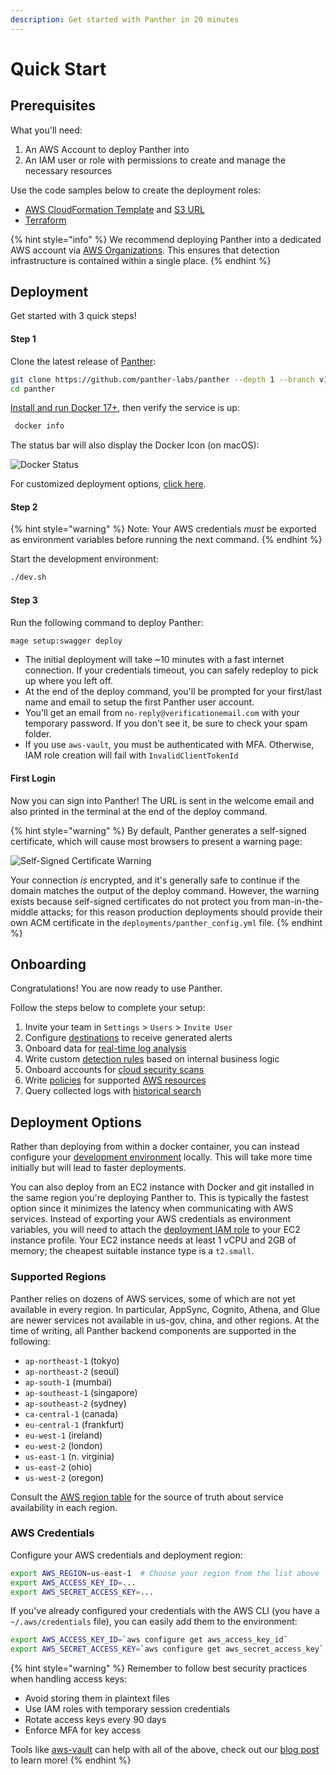 ```yaml
---
description: Get started with Panther in 20 minutes
---
```


# Quick Start

## Prerequisites

What you'll need:

1. An AWS Account to deploy Panther into
2. An IAM user or role with permissions to create and manage the necessary resources

Use the code samples below to create the deployment roles:

* [AWS CloudFormation Template](https://github.com/panther-labs/panther/tree/master/deployments/auxiliary/cloudformation/panther-deployment-role.yml) and [S3 URL](https://panther-public-cloudformation-templates.s3-us-west-2.amazonaws.com/panther-deployment-role/latest/template.yml)
* [Terraform](https://github.com/panther-labs/panther/tree/master/deployments/auxiliary/terraform/panther-deployment-role.tf)

{% hint style="info" %}
We recommend deploying Panther into a dedicated AWS account via [AWS Organizations](https://aws.amazon.com/blogs/security/how-to-use-aws-organizations-to-automate-end-to-end-account-creation/). This ensures that detection infrastructure is contained within a single place.
{% endhint %}

## Deployment

Get started with 3 quick steps!

#### Step 1

Clone the latest release of [Panther](https://github.com/panther-labs/panther):

```bash
git clone https://github.com/panther-labs/panther --depth 1 --branch v1.0.1
cd panther
```

[Install and run Docker 17+](https://docs.docker.com/install/), then verify the service is up:

```bash
 docker info
```

The status bar will also display the Docker Icon \(on macOS\):

![Docker Status](.gitbook/assets/docker-status.png)

For customized deployment options, [click here](quick-start.md#deployment-options).

#### Step 2

{% hint style="warning" %}
Note: Your AWS credentials _must_ be exported as environment variables before running the next command.
{% endhint %}

Start the development environment:

```bash
./dev.sh
```

#### Step 3

Run the following command to deploy Panther:

```bash
mage setup:swagger deploy
```

* The initial deployment will take ~10 minutes with a fast internet connection. If your credentials timeout, you can safely redeploy to pick up where you left off.
* At the end of the deploy command, you'll be prompted for your first/last name and email to setup the first Panther user account.
* You'll get an email from `no-reply@verificationemail.com` with your temporary password. If you don't see it, be sure to check your spam folder.
* If you use `aws-vault`, you must be authenticated with MFA. Otherwise, IAM role creation will fail with `InvalidClientTokenId`

#### First Login

Now you can sign into Panther! The URL is sent in the welcome email and also printed in the terminal at the end of the deploy command.

{% hint style="warning" %}
By default, Panther generates a self-signed certificate, which will cause most browsers to present a warning page:

![Self-Signed Certificate Warning](.gitbook/assets/self-signed-cert-warning.png)

Your connection _is_ encrypted, and it's generally safe to continue if the domain matches the output of the deploy command. However, the warning exists because self-signed certificates do not protect you from man-in-the-middle attacks; for this reason production deployments should provide their own ACM certificate in the `deployments/panther_config.yml` file.
{% endhint %}

## Onboarding

Congratulations! You are now ready to use Panther.

Follow the steps below to complete your setup:

1. Invite your team in `Settings` &gt; `Users` &gt; `Invite User`
2. Configure [destinations](setup/) to receive generated alerts
3. Onboard data for [real-time log analysis](log-processing/)
4. Write custom [detection rules](log-processing/rules.md) based on internal business logic
5. Onboard accounts for [cloud security scans](scanning/)
6. Write [policies](https://github.com/panther-labs/panther/tree/29e862ac82743a9ea1ce587d21562734241028da/docs/gitbook/policies/cloud-security-overview.md) for supported [AWS resources](resources/)
7. Query collected logs with [historical search](historical-search/)

## Deployment Options

Rather than deploying from within a docker container, you can instead configure your [development environment](development/#dependencies) locally. This will take more time initially but will lead to faster deployments.

You can also deploy from an EC2 instance with Docker and git installed in the same region you're deploying Panther to. This is typically the fastest option since it minimizes the latency when communicating with AWS services. Instead of exporting your AWS credentials as environment variables, you will need to attach the [deployment IAM role](quick-start.md#prerequisites) to your EC2 instance profile. Your EC2 instance needs at least 1 vCPU and 2GB of memory; the cheapest suitable instance type is a `t2.small`.

### Supported Regions

Panther relies on dozens of AWS services, some of which are not yet available in every region. In particular, AppSync, Cognito, Athena, and Glue are newer services not available in us-gov, china, and other regions. At the time of writing, all Panther backend components are supported in the following:

* `ap-northeast-1` \(tokyo\)
* `ap-northeast-2` \(seoul\)
* `ap-south-1` \(mumbai\)
* `ap-southeast-1` \(singapore\)
* `ap-southeast-2` \(sydney\)
* `ca-central-1` \(canada\)
* `eu-central-1` \(frankfurt\)
* `eu-west-1` \(ireland\)
* `eu-west-2` \(london\)
* `us-east-1` \(n. virginia\)
* `us-east-2` \(ohio\)
* `us-west-2` \(oregon\)

Consult the [AWS region table](https://aws.amazon.com/about-aws/global-infrastructure/regional-product-services/) for the source of truth about service availability in each region.

### AWS Credentials

Configure your AWS credentials and deployment region:

```bash
export AWS_REGION=us-east-1  # Choose your region from the list above
export AWS_ACCESS_KEY_ID=...
export AWS_SECRET_ACCESS_KEY=...
```

If you've already configured your credentials with the AWS CLI \(you have a `~/.aws/credentials` file\), you can easily add them to the environment:

```bash
export AWS_ACCESS_KEY_ID=`aws configure get aws_access_key_id`
export AWS_SECRET_ACCESS_KEY=`aws configure get aws_secret_access_key`
```

{% hint style="warning" %}
Remember to follow best security practices when handling access keys:

* Avoid storing them in plaintext files
* Use IAM roles with temporary session credentials
* Rotate access keys every 90 days
* Enforce MFA for key access

Tools like [aws-vault](https://github.com/99designs/aws-vault) can help with all of the above, check out our [blog post](https://blog.runpanther.io/secure-multi-account-aws-access/) to learn more!
{% endhint %}

